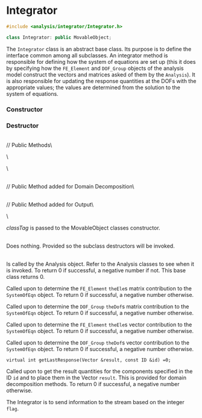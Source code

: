# Integrator 

```cpp
#include <analysis/integrator/Integrator.h>

class Integrator: public MovableObject;
```

The `Integrator` class is an abstract base class. Its purpose is to define
the interface common among all subclasses. An integrator method is
responsible for defining how the system of equations are set up (this it
does by specifying how the `FE_Element` and `DOF_Group` objects of the
analysis model construct the vectors and matrices asked of them by the
`Analysis`). It is also responsible for updating the response quantities
at the DOFs with the appropriate values; the values are determined from
the solution to the system of equations.

### Constructor


### Destructor

\
// Public Methods\

\

\

\
// Public Method added for Domain Decomposition\

\
// Public Method added for Output\

\

*classTag* is passed to the MovableObject classes constructor.

\
Does nothing. Provided so the subclass destructors will be invoked.

\
Is called by the Analysis object. Refer to the Analysis classes to see
when it is invoked. To return $0$ if successful, a negative number if
not. This base class returns $0$.

Called upon to determine the `FE_Element` `theEle`s matrix contribution to
the `SystemOfEqn` object. To return $0$ if successful, a negative number
otherwise.

Called upon to determine the `DOF_Group` `theDof`s matrix contribution to
the `SystemOfEqn` object. To return $0$ if successful, a negative number
otherwise.

Called upon to determine the `FE_Element` `theEle`s vector contribution to
the `SystemOfEqn` object. To return $0$ if successful, a negative number
otherwise.

Called upon to determine the `DOF_Group` `theDof`s vector contribution to
the `SystemOfEqn` object. To return $0$ if successful, a negative number
otherwise.

```{.cpp}
virtual int getLastResponse(Vector &result, const ID &id) =0;
```

Called upon to get the result quantities for the components specified in
the ID `id` and to place them in the Vector `result`. This is provided
for domain decomposition methods. To return $0$ if successful, a
negative number otherwise.

The Integrator is to send information to the stream based on the integer
`flag`.
